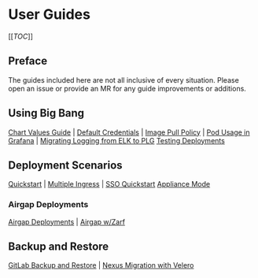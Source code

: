 # User Guides

[[_TOC_]]

## Preface

The guides included here are not all inclusive of every situation. Please open an issue or provide an MR for any guide improvements or additions.

## Using Big Bang

[Chart Values Guide](./using-bigbang/values-guide.md) |
[Default Credentials](./using-bigbang/default-credentials.md) |
[Image Pull Policy](./using-bigbang/image-pull-policy.md) |
[Pod Usage in Grafana](./using-bigbang/pod-usage-in-grafana.md) |
[Migrating Logging from ELK to PLG](./using-bigbang/efk-plg-logging-migration.md)
[Testing Deployments](./using-bigbang/testing-deployments.md)

## Deployment Scenarios

[Quickstart](./deployment-scenarios/quickstart.md) |
[Multiple Ingress](./deployment-scenarios/multiple-ingress.md) |
[SSO Quickstart](./deployment-scenarios/sso-quickstart.md)
[Appliance Mode](./deployment-scenarios/appliance-mode.md)

### Airgap Deployments

[Airgap Deployments](./airgap/README.md) |
[Airgap w/Zarf](./airgap-zarf/README.md)

## Backup and Restore

[GitLab Backup and Restore](./backup-and-restore/gitlab-backup-restore.md) |
[Nexus Migration with Velero](./backup-and-restore/nexus-migration-with-velero.md)
